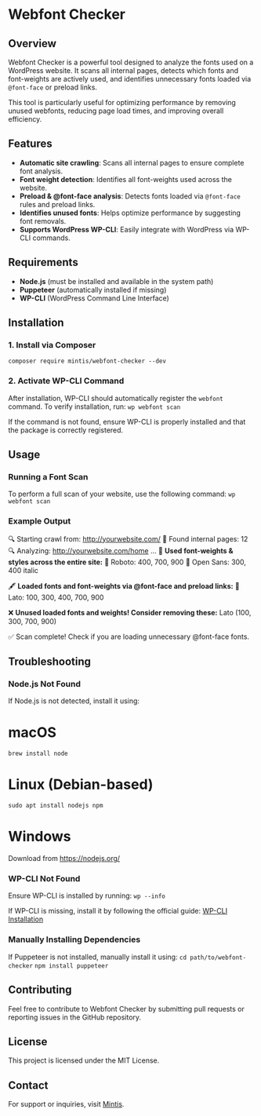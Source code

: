 # Webfont Checker

## Overview
Webfont Checker is a powerful tool designed to analyze the fonts used on a WordPress website. It scans all internal pages, detects which fonts and font-weights are actively used, and identifies unnecessary fonts loaded via `@font-face` or preload links.

This tool is particularly useful for optimizing performance by removing unused webfonts, reducing page load times, and improving overall efficiency.

## Features
- **Automatic site crawling**: Scans all internal pages to ensure complete font analysis.
- **Font weight detection**: Identifies all font-weights used across the website.
- **Preload & @font-face analysis**: Detects fonts loaded via `@font-face` rules and preload links.
- **Identifies unused fonts**: Helps optimize performance by suggesting font removals.
- **Supports WordPress WP-CLI**: Easily integrate with WordPress via WP-CLI commands.

## Requirements
- **Node.js** (must be installed and available in the system path)
- **Puppeteer** (automatically installed if missing)
- **WP-CLI** (WordPress Command Line Interface)

## Installation
### 1. Install via Composer 
`composer require mintis/webfont-checker --dev`

### 2. Activate WP-CLI Command
After installation, WP-CLI should automatically register the `webfont` command.
To verify installation, run:
`wp webfont scan`

If the command is not found, ensure WP-CLI is properly installed and that the package is correctly registered.

## Usage
### Running a Font Scan
To perform a full scan of your website, use the following command:
`wp webfont scan`

### Example Output

🔍 Starting crawl from: http://yourwebsite.com/
📌 Found internal pages: 12
🔍 Analyzing: http://yourwebsite.com/home
...
🚀 **Used font-weights & styles across the entire site:**
🎨 Roboto: 400, 700, 900
🎨 Open Sans: 300, 400 italic

🖋 **Loaded fonts and font-weights via @font-face and preload links:**
🎨 Lato: 100, 300, 400, 700, 900

❌ **Unused loaded fonts and weights! Consider removing these:**
Lato (100, 300, 700, 900)

✅ Scan complete! Check if you are loading unnecessary @font-face fonts.


## Troubleshooting

### Node.js Not Found
If Node.js is not detected, install it using:

# macOS
`brew install node`

# Linux (Debian-based)
`sudo apt install nodejs npm`

# Windows
Download from https://nodejs.org/


### WP-CLI Not Found
Ensure WP-CLI is installed by running:
`wp --info`

If WP-CLI is missing, install it by following the official guide: [WP-CLI Installation](https://wp-cli.org/)

### Manually Installing Dependencies
If Puppeteer is not installed, manually install it using:
`cd path/to/webfont-checker`
`npm install puppeteer`

## Contributing
Feel free to contribute to Webfont Checker by submitting pull requests or reporting issues in the GitHub repository.

## License
This project is licensed under the MIT License.

## Contact
For support or inquiries, visit [Mintis](https://www.mintis.nl).